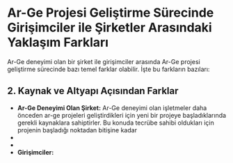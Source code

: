 # Ar-Ge Projesi Geliştirme Sürecinde Girişimciler ile Şirketler Arasındaki Yaklaşım Farkları

Ar-Ge deneyimi olan bir şirket ile girişimciler arasında Ar-Ge projesi geliştirme sürecinde bazı temel farklar olabilir. İşte bu farkların bazıları:

## 2. Kaynak ve Altyapı Açısından Farklar
- **Ar-Ge Deneyimi Olan Şirket:** Ar-Ge deneyimi olan işletmeler daha önceden ar-ge projeleri geliştirdikleri için yeni bir projeye başladıklarında gerekli kaynaklara sahiptirler. Bu konuda tecrübe sahibi oldukları için projenin başladığı noktadan bitişine kadar
- 
- 
- **Girişimciler:**

